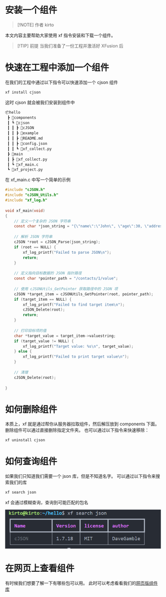 # 安装一个组件

> [!NOTE] 作者
> kirto

本文内容主要帮助大家使用 xf 指令安装和下载一个组件。

> [!TIP] 前提
>当我们准备了一份工程并激活好 XFusion 后

# 快速在工程中添加一个组件

在我们的工程中通过以下指令可以快速添加一个 cjson 组件

```bash
xf install cjson
```

这时 cjson 就会被我们安装到组件中

```bash
📦hello
 ┣ 📂components
 ┃ ┗ 📂cjson
 ┃ ┃ ┣ 📂cJSON
 ┃ ┃ ┣ 📂example
 ┃ ┃ ┣ 📜README.md
 ┃ ┃ ┣ 📜config.json
 ┃ ┃ ┗ 📜xf_collect.py
 ┣ 📂main
 ┃ ┣ 📜xf_collect.py
 ┃ ┗ 📜xf_main.c
 ┗ 📜xf_project.py
```

在 xf_main.c 中写一个简单的示例

```c
#include "cJSON.h"
#include "cJSON_Utils.h"
#include "xf_log.h"

void xf_main(void)
{
    // 定义一个复杂的 JSON 字符串
    const char *json_string = "{\"name\":\"John\", \"age\":30, \"address\":{\"city\":\"New York\", \"zipcode\":10001}, \"contacts\":[{\"type\":\"phone\", \"value\":\"123-456-7890\"}, {\"type\":\"email\", \"value\":\"john@example.com\"}]}";

    // 解析 JSON 字符串
    cJSON *root = cJSON_Parse(json_string);
    if (root == NULL) {
        xf_log_printf("Failed to parse JSON\n");
        return;
    }

    // 定义指向目标数据的 JSON 指针路径
    const char *pointer_path = "/contacts/1/value";

    // 使用 cJSONUtils_GetPointer 获取路径中的 JSON 项
    cJSON *target_item = cJSONUtils_GetPointer(root, pointer_path);
    if (target_item == NULL) {
        xf_log_printf("Failed to find target item\n");
        cJSON_Delete(root);
        return;
    }

    // 打印目标项的值
    char *target_value = target_item->valuestring;
    if (target_value != NULL) {
        xf_log_printf("Target value: %s\n", target_value);
    } else {
        xf_log_printf("Failed to print target value\n");
    }

    // 清理
    cJSON_Delete(root);

}
```

# 如何删除组件

本质上，xf 就是通过帮你从服务器拉取组件，然后解压放到 components 下面。
删除组件可以通过直接删除指定文件夹。
也可以通过以下指令来快速移除：

```bash
xf uninstall cjson
```

# 如何查询组件

如果我们只知道我们需要一个 json 库，但是不知道名字。
可以通过以下指令来搜索我们的库

```bash
xf search json
```

xf 会通过模糊查询，查询到可能匹配的包名

![package_search](/image/package_search.png)

# 在网页上查看组件

有时候我们想要了解一下有哪些包可以用。
此时可以考虑看看我们的[网页版组件库](https://coral-zone.cc/#/component)
